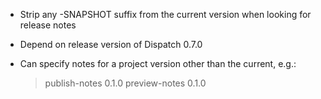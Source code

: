 * Strip any -SNAPSHOT suffix from the current version when looking for release notes
* Depend on release version of Dispatch 0.7.0
* Can specify notes for a project version other than the current, e.g.:

    > publish-notes 0.1.0
    > preview-notes 0.1.0